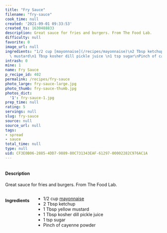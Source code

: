 ```yaml
---
title: "Fry Sauce"
filename: "fry-sauce"
cook_time: null
created: '2021-09-01 09:33:53'
created_ts: 1630488833
description: Great sauce for fries and burgers. From The Food Lab.
difficulty: null
favorite: 0
image_url: null
ingredients: "1/2 cup [mayonnaise](/recipes/mayonnaise)\n2 Tbsp ketchup \n1 Tbsp yellow\
  \ mustard\n1 Tbsp kosher dill pickle juice \n1 tsp sugar\nPinch of cayenne powder "
intrash: 0
mine: 1
name: Fry Sauce
p_recipe_id: 402
permalink: /recipes/fry-sauce
photo_large: fry-sauce-large.jpg
photo_thumb: fry-sauce-thumb.jpg
photos_dict:
  '1': fry-sauce-1.jpg
prep_time: null
rating: 5
servings: null
slug: fry-sauce
source: null
source_url: null
tags:
- spread
- sauce
total_time: null
type: null
uid: CF3E0B06-2885-4DD7-9889-80C731343EAF-61297-00002282C976AC1A
---
```

<div class="large-8 medium-7 columns" id="writeup">		<div id="description"><h4>Description</h4>
<div class="box box-description content"><p>Great sauce for fries and burgers. From The Food Lab.</p>
</div></div>	</div><!-- #writeup -->
</div><!-- #row-one -->
<div class="row" id="row-two">	<div class="medium-4 small-5 columns" id="ingredients"><h4>Ingredients</h4><div class="box box-ingredients content"><ul>
<li>1/2 cup <a href="/recipes/mayonnaise">mayonnaise</a></li>
<li>2 Tbsp ketchup</li>
<li>1 Tbsp yellow mustard</li>
<li>1 Tbsp kosher dill pickle juice</li>
<li>1 tsp sugar</li>
<li>Pinch of cayenne powder</li>
</ul>
</div>	</div>	<div class="medium-6 small-7 columns" id="directions">	</div>